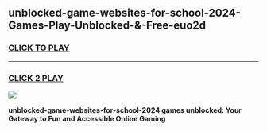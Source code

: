 
## unblocked-game-websites-for-school-2024-Games-Play-Unblocked-&-Free-euo2d
<h3>
<a href="https://premium76.site?title=unblocked-game-websites-for-school-2024&ref=24A">CLICK TO PLAY</a></h3>
<hr>

<h3>
<a href="https://premium76.site?title=unblocked-game-websites-for-school-2024&ref=24A">CLICK 2 PLAY</a>
  
</h3>

<a href="https://premium76.site?title=unblocked-game-websites-for-school-2024&ref=24A"><img src="https://clearcache.store/games.png"></a>


**unblocked-game-websites-for-school-2024 games unblocked: Your Gateway to Fun and Accessible Online Gaming**
